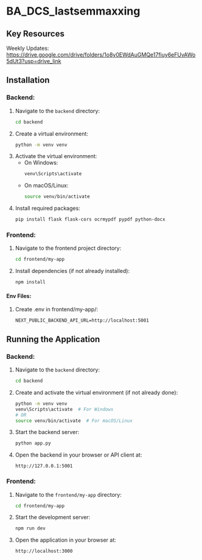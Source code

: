# BA_DCS_lastsemmaxxing

## Key Resources
Weekly Updates: https://drive.google.com/drive/folders/1o8y0EWdAuGMQe17fiuy6eFUvAWo5dUt3?usp=drive_link

## Installation
### Backend:
1. Navigate to the `backend` directory:
    ```bash
    cd backend
    ```
2. Create a virtual environment:
    ```bash
    python -m venv venv
    ```
3. Activate the virtual environment:
    - On Windows:
      ```bash
      venv\Scripts\activate
      ```
    - On macOS/Linux:
      ```bash
      source venv/bin/activate
      ```
4. Install required packages:
    ```bash
    pip install flask flask-cors ocrmypdf pypdf python-docx
    ```

### Frontend:
1. Navigate to the frontend project directory:
    ```bash
    cd frontend/my-app
    ```
2. Install dependencies (if not already installed):
    ```bash
    npm install
    ```
#### Env Files:
1. Create .env in frontend/my-app/:
    ```
    NEXT_PUBLIC_BACKEND_API_URL=http://localhost:5001
    ```
## Running the Application

### Backend:
1. Navigate to the `backend` directory:
    ```bash
    cd backend
    ```
2. Create and activate the virtual environment (if not already done):
    ```bash
    python -m venv venv
    venv\Scripts\activate  # For Windows
    # OR
    source venv/bin/activate  # For macOS/Linux
    ```
3. Start the backend server:
    ```bash
    python app.py
    ```
4. Open the backend in your browser or API client at:
    ```
    http://127.0.0.1:5001
    ```

### Frontend:
1. Navigate to the `frontend/my-app` directory:
    ```bash
    cd frontend/my-app
    ```
2. Start the development server:
    ```bash
    npm run dev
    ```
3. Open the application in your browser at:
    ```
    http://localhost:3000
    ```

